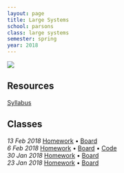 ```yaml
---
layout: page
title: Large Systems
school: parsons
class: large systems
semester: spring
year: 2018
---
```


![](internet.gif)

## Resources

[Syllabus](PGTE_5566_A_NASSER_SP18.pdf)

## Classes
*13 Feb 2018* [Homework](week-3/homework) &bull;
              [Board](https://cdn.rawgit.com/nasser/ad4b0038d366010beacedc263b75ab1b/raw/apis.svg)  
*6 Feb 2018* [Homework](week-3/homework) &bull;
             [Board](https://cdn.rawgit.com/nasser/a04c7479b733b6a4b107879d42419aaa/raw/serialization.svg) &bull;
             [Code](https://gist.github.com/nasser/5eba676b2e3bf23198009b3529524587)  
*30 Jan 2018* [Homework](week-2/homework) &bull;
              [Board](https://cdn.rawgit.com/nasser/0c33f9688064e6bf0959e3e1eed5e642/raw/internet.svg)  
*23 Jan 2018* [Homework](week-1/homework) &bull;
              [Board](https://cdn.rawgit.com/nasser/6451598807a7e7da13426b51a9840354/raw/large-systems-intro.svg)
